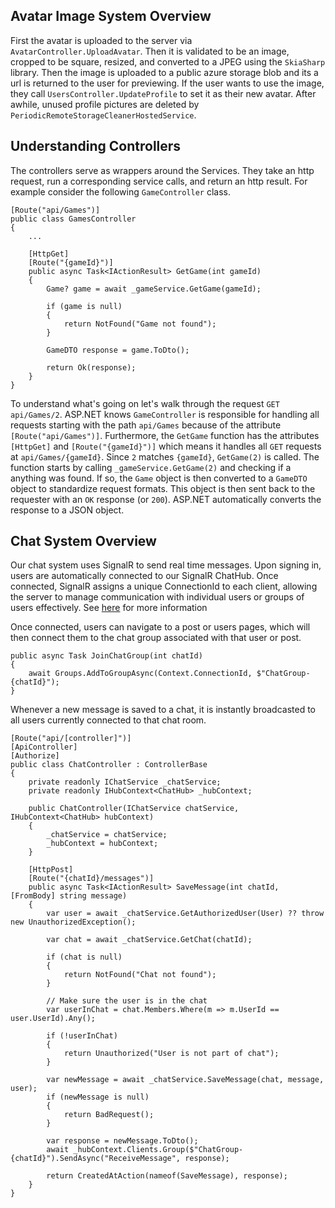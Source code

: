 ## Avatar Image System Overview

First the avatar is uploaded to the server via `AvatarController.UploadAvatar`. Then it is validated to be an image, cropped to be square, resized, and converted to a JPEG using the `SkiaSharp` library. Then the image is uploaded to a public azure storage blob and its a url is returned to the user for previewing. If the user wants to use the image, they call `UsersController.UpdateProfile` to set it as their new avatar. After awhile, unused profile pictures are deleted by `PeriodicRemoteStorageCleanerHostedService`.

## Understanding Controllers

The controllers serve as wrappers around the Services. They take an http request, run a corresponding service calls, and return an http result. For example consider the following `GameController` class.

    [Route("api/Games")]
    public class GamesController
    {
        ...

        [HttpGet]
        [Route("{gameId}")]
        public async Task<IActionResult> GetGame(int gameId)
        {
            Game? game = await _gameService.GetGame(gameId);

            if (game is null)
            {
                return NotFound("Game not found");
            }

            GameDTO response = game.ToDto();

            return Ok(response);
        }
    }

To understand what's going on let's walk through the request `GET api/Games/2`. ASP.NET knows `GameController` is responsible for handling all requests starting with the path `api/Games` because of the attribute `[Route("api/Games")]`. Furthermore, the `GetGame` function has the attributes `[HttpGet]` and `[Route("{gameId}")]` which means it handles all `GET` requests at `api/Games/{gameId}`. Since `2` matches `{gameId}`, `GetGame(2)` is called. The function starts by calling `_gameService.GetGame(2)` and checking if a anything was found. If so, the `Game` object is then converted to a `GameDTO` object to standardize request formats. This object is then sent back to the requester with an `OK` response (or `200`). ASP.NET automatically converts the response to a JSON object.

## Chat System Overview
Our chat system uses SignalR to send real time messages. Upon signing in, users are automatically connected to our SignalR ChatHub. Once connected, SignalR assigns a unique ConnectionId to each client, allowing the server to manage communication with individual users or groups of users effectively.
See [here](https://learn.microsoft.com/en-us/aspnet/core/signalr/hubs?view=aspnetcore-8.0#handle-events-for-a-connection) for more information

Once connected, users can navigate to a post or users pages, which will then connect them to the chat group associated with that user or post.

    public async Task JoinChatGroup(int chatId)
    {
        await Groups.AddToGroupAsync(Context.ConnectionId, $"ChatGroup-{chatId}");
    }

Whenever a new message is saved to a chat, it is instantly broadcasted to all users currently connected to that chat room. 

    [Route("api/[controller]")]
    [ApiController]
    [Authorize]
    public class ChatController : ControllerBase
    {
        private readonly IChatService _chatService;
        private readonly IHubContext<ChatHub> _hubContext;

        public ChatController(IChatService chatService, IHubContext<ChatHub> hubContext)
        {
            _chatService = chatService;
            _hubContext = hubContext;
        }

        [HttpPost]
        [Route("{chatId}/messages")]
        public async Task<IActionResult> SaveMessage(int chatId, [FromBody] string message)
        {
            var user = await _chatService.GetAuthorizedUser(User) ?? throw new UnauthorizedException();

            var chat = await _chatService.GetChat(chatId);

            if (chat is null)
            {
                return NotFound("Chat not found");
            }

            // Make sure the user is in the chat
            var userInChat = chat.Members.Where(m => m.UserId == user.UserId).Any();

            if (!userInChat)
            {
                return Unauthorized("User is not part of chat");
            }

            var newMessage = await _chatService.SaveMessage(chat, message, user);
            if (newMessage is null)
            {
                return BadRequest();
            }

            var response = newMessage.ToDto();
            await _hubContext.Clients.Group($"ChatGroup-{chatId}").SendAsync("ReceiveMessage", response);

            return CreatedAtAction(nameof(SaveMessage), response);
        }
    }
